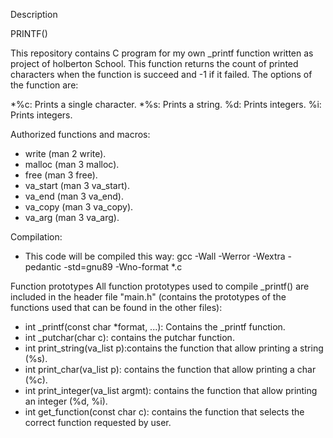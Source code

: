 Description

PRINTF()

This repository contains C program for my own _printf function written as project of holberton School.
This function returns the count of printed characters when the function is succeed and -1 if it failed.
The options of the function are:

*%c: Prints a single character.
*%s: Prints a string.
%d: Prints integers.
%i: Prints integers.

Authorized functions and macros:
- write (man 2 write).
- malloc (man 3 malloc).
- free (man 3 free).
- va_start (man 3 va_start).
- va_end (man 3 va_end).
- va_copy (man 3 va_copy).
- va_arg (man 3 va_arg).

Compilation:
- This code will be compiled this way:
gcc -Wall -Werror -Wextra -pedantic -std=gnu89 -Wno-format *.c

Function prototypes
All function prototypes used to compile _printf() are included in the header file "main.h" (contains the prototypes of the functions used that can be found in the other files):

- int _printf(const char *format, ...): Contains the _printf function.
- int _putchar(char c): contains the putchar function.
- int print_string(va_list p):contains the function that allow printing a string (%s). 
- int print_char(va_list p): contains the function that allow printing a char (%c).
- int print_integer(va_list argmt): contains the function that allow printing an integer (%d, %i).
- int get_function(const char c): contains the function that selects the correct function requested by user.